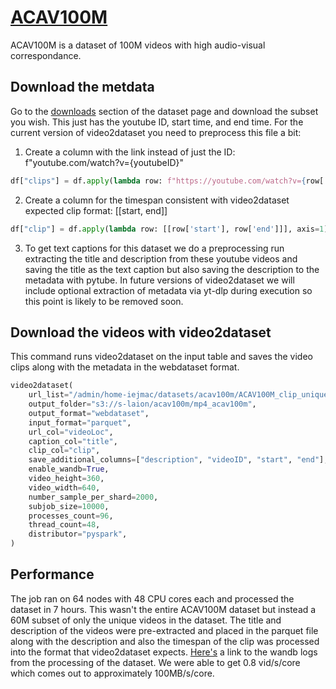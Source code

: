 # [ACAV100M](https://acav100m.github.io)
ACAV100M is a dataset of 100M videos with high audio-visual correspondance.

## Download the metdata
Go to the [downloads](https://acav100m.github.io/#downloads) section of the dataset page and download the subset you wish. This just has the youtube ID, start time, and end time. For the current version of video2dataset you need to preprocess this file a bit:
1. Create a column with the link instead of just the ID: f"youtube.com/watch?v={youtubeID}"
```python
df["clips"] = df.apply(lambda row: f"https://youtube.com/watch?v={row['videoID']}", axis=1)
```
2. Create a column for the timespan consistent with video2dataset expected clip format: [[start, end]]
```python
df["clip"] = df.apply(lambda row: [[row['start'], row['end']]], axis=1)
```
3. To get text captions for this dataset we do a preprocessing run extracting the title and description from these youtube videos and saving the title as the text caption but also saving the description to the metadata with pytube. In future versions of video2dataset we will include optional extraction of metadata via yt-dlp during execution so this point is likely to be removed soon.

## Download the videos with video2dataset

This command runs video2dataset on the input table and saves the video clips along with the metadata in the webdataset format.

```python
video2dataset(
	url_list="/admin/home-iejmac/datasets/acav100m/ACAV100M_clip_unique.parquet",
	output_folder="s3://s-laion/acav100m/mp4_acav100m",
	output_format="webdataset",
	input_format="parquet",
	url_col="videoLoc",
	caption_col="title",
	clip_col="clip",
	save_additional_columns=["description", "videoID", "start", "end"],
	enable_wandb=True,
	video_height=360,
	video_width=640,
	number_sample_per_shard=2000,
	subjob_size=10000,
	processes_count=96,
	thread_count=48,
	distributor="pyspark",
)
```

## Performance
The job ran on 64 nodes with 48 CPU cores each and processed the dataset in 7 hours. This wasn't the entire ACAV100M dataset but instead a 60M subset of only the unique videos in the dataset. The title and description of the videos were pre-extracted and placed in the parquet file along with the description and also the timespan of the clip was processed into the format that video2dataset expects. [Here's](https://wandb.ai/iejmac/video2dataset/runs/3kon2409?workspace=user-iejmac) a link to the wandb logs from the processing of the dataset. We were able to get 0.8 vid/s/core which comes out to approximately 100MB/s/core.
